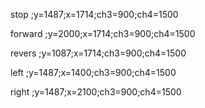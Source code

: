 stop  ;y=1487;x=1714;ch3=900;ch4=1500

forward  ;y=2000;x=1714;ch3=900;ch4=1500

revers  ;y=1087;x=1714;ch3=900;ch4=1500


left  ;y=1487;x=1400;ch3=900;ch4=1500

right  ;y=1487;x=2100;ch3=900;ch4=1500